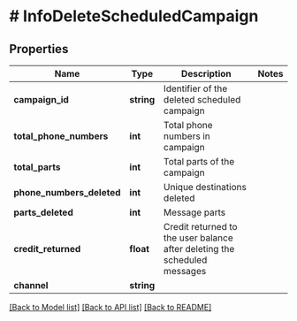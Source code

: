 # # InfoDeleteScheduledCampaign

## Properties

Name | Type | Description | Notes
------------ | ------------- | ------------- | -------------
**campaign_id** | **string** | Identifier of the deleted scheduled campaign |
**total_phone_numbers** | **int** | Total phone numbers in campaign |
**total_parts** | **int** | Total parts of the campaign |
**phone_numbers_deleted** | **int** | Unique destinations deleted |
**parts_deleted** | **int** | Message parts |
**credit_returned** | **float** | Credit returned to the user balance after deleting the scheduled messages |
**channel** | **string** |  |

[[Back to Model list]](../../README.md#models) [[Back to API list]](../../README.md#endpoints) [[Back to README]](../../README.md)

